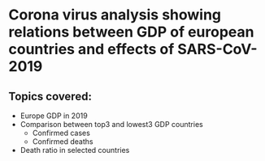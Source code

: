 # Corona virus analysis showing relations between GDP of european countries and effects of SARS-CoV-2019

## Topics covered:
* Europe GDP in 2019
* Comparison between top3 and lowest3 GDP countries
  * Confirmed cases
  * Confirmed deaths
* Death ratio in selected countries
